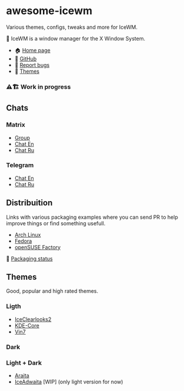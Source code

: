 # awesome-icewm

Various themes, configs, tweaks and more for IceWM.

🥶 IceWM is a window manager for the X Window System.

- 🏠 [Home page](https://ice-wm.org)
- 🔗 [GitHub](https://github.com/bbidulock/icewm)
- 🐞 [Report bugs](https://github.com/bbidulock/icewm/issues)
- 🎨 [Themes](https://www.box-look.org/browse/cat/142/order/latest/)

### ⚠️🏗 Work in progress

## Chats

### Matrix

- [Group](https://matrix.to/#/+icewm:matrix.org)
- [Chat En](https://matrix.to/#/#icewm:matrix.org)
- [Chat Ru](https://matrix.to/#/#icewm-ru:matrix.org)

### Telegram

- [Chat En](https://t.me/icewm)
- [Chat Ru](https://t.me/icewm_ru)

## Distribuition

Links with various packaging examples where you can send PR to help improve things or find something usefull.

- [Arch Linux](https://git.archlinux.org/svntogit/packages.git/tree/trunk/PKGBUILD?h=packages/icewm)
- [Fedora](https://src.fedoraproject.org/rpms/icewm/blob/master/f/icewm.spec)
- [openSUSE Factory](https://build.opensuse.org/package/view_file/openSUSE:Factory/icewm/icewm.spec?expand=1)

🔗 [Packaging status](https://repology.org/project/icewm/versions)

## Themes

Good, popular and high rated themes.

### Ligth

- [IceClearlooks2](https://www.box-look.org/p/1310273/)
- [KDE-Core](https://www.box-look.org/p/1266477/)
- [Vin7](https://www.box-look.org/p/1163246/)

### Dark

### Light + Dark

- [Araita](https://www.box-look.org/p/1321163/)
- [IceAdwaita](https://github.com/tim77/awesome-icewm/tree/master/themes/IceAdwaita) [WIP] (only light version for now)
